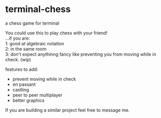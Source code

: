 # terminal-chess
a chess game for terminal

You could use this to play chess with your friend!\
...if you are:\
 1: good at algebraic notation\
 2: in the same room\
 3: don't expect anythinng fancy like preventing you from moving while in check. (wip)


 features to add:
 - prevent moving while in check
 - en passant 
 - castling
 - peer to peer multiplayer
 - better graphics 

If you are building a similar project feel free to message me. 